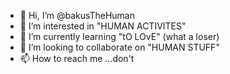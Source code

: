 - 👋 Hi, I’m @bakusTheHuman
- 👀 I’m interested in "HUMAN ACTIVITES"
- 🌱 I’m currently learning "tO LOvE" (what a loser)
- 💞️ I’m looking to collaborate on "HUMAN STUFF"
- 📫 How to reach me ...don't

<!---
bakusTheHuman/bakusTheHuman is a ✨ special ✨ repository because its `README.md` (this file) appears on your GitHub profile.
You can click the Preview link to take a look at your changes.
--->
